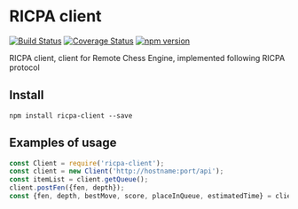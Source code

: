 # RICPA client
[![Build Status](https://travis-ci.org/Scorpibear/ricpa-client.svg?branch=master)](https://travis-ci.org/Scorpibear/ricpa-client)
[![Coverage Status](https://codecov.io/gh/Scorpibear/ricpa-client/branch/master/graph/badge.svg)](https://codecov.io/gh/Scorpibear/ricpa-client)
[![npm version](https://badge.fury.io/js/ricpa-client.svg)](https://www.npmjs.com/package/ricpa-client)

RICPA client, client for Remote Chess Engine, implemented following RICPA protocol

## Install
```
npm install ricpa-client --save
```

## Examples of usage
```javascript
const Client = require('ricpa-client');
const client = new Client('http://hostname:port/api');
const itemList = client.getQueue();
client.postFen({fen, depth});
const {fen, depth, bestMove, score, placeInQueue, estimatedTime} = client.getFen({fen, depth});
```
